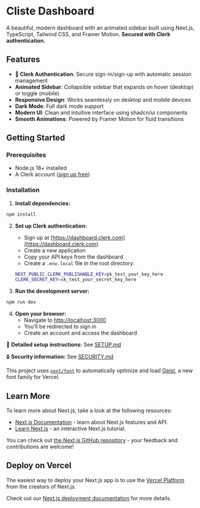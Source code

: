 # Cliste Dashboard

A beautiful, modern dashboard with an animated sidebar built using Next.js, TypeScript, Tailwind CSS, and Framer Motion. **Secured with Clerk authentication.**

## Features

- **🔐 Clerk Authentication**: Secure sign-in/sign-up with automatic session management
- **Animated Sidebar**: Collapsible sidebar that expands on hover (desktop) or toggle (mobile)
- **Responsive Design**: Works seamlessly on desktop and mobile devices
- **Dark Mode**: Full dark mode support
- **Modern UI**: Clean and intuitive interface using shadcn/ui components
- **Smooth Animations**: Powered by Framer Motion for fluid transitions

## Getting Started

### Prerequisites

- Node.js 18+ installed
- A Clerk account ([sign up free](https://dashboard.clerk.com))

### Installation

1. **Install dependencies:**
```bash
npm install
```

2. **Set up Clerk authentication:**
   - Sign up at [https://dashboard.clerk.com](https://dashboard.clerk.com)
   - Create a new application
   - Copy your API keys from the dashboard
   - Create a `.env.local` file in the root directory:
   ```bash
   NEXT_PUBLIC_CLERK_PUBLISHABLE_KEY=pk_test_your_key_here
   CLERK_SECRET_KEY=sk_test_your_secret_key_here
   ```

3. **Run the development server:**
```bash
npm run dev
```

4. **Open your browser:**
   - Navigate to [http://localhost:3000](http://localhost:3000)
   - You'll be redirected to sign in
   - Create an account and access the dashboard

📖 **Detailed setup instructions:** See [SETUP.md](./SETUP.md)

🔒 **Security information:** See [SECURITY.md](./SECURITY.md)

This project uses [`next/font`](https://nextjs.org/docs/app/building-your-application/optimizing/fonts) to automatically optimize and load [Geist](https://vercel.com/font), a new font family for Vercel.

## Learn More

To learn more about Next.js, take a look at the following resources:

- [Next.js Documentation](https://nextjs.org/docs) - learn about Next.js features and API.
- [Learn Next.js](https://nextjs.org/learn) - an interactive Next.js tutorial.

You can check out [the Next.js GitHub repository](https://github.com/vercel/next.js) - your feedback and contributions are welcome!

## Deploy on Vercel

The easiest way to deploy your Next.js app is to use the [Vercel Platform](https://vercel.com/new?utm_medium=default-template&filter=next.js&utm_source=create-next-app&utm_campaign=create-next-app-readme) from the creators of Next.js.

Check out our [Next.js deployment documentation](https://nextjs.org/docs/app/building-your-application/deploying) for more details.
